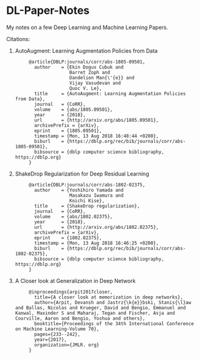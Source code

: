 # DL-Paper-Notes
My notes on a few Deep Learning and Machine Learning Papers.

Citations:
<br>
1. AutoAugment: Learning Augmentation Policies from Data

            @article{DBLP:journals/corr/abs-1805-09501,
              author    = {Ekin Dogus Cubuk and
                           Barret Zoph and
                           Dandelion Man{\'{e}} and
                           Vijay Vasudevan and
                           Quoc V. Le},
              title     = {AutoAugment: Learning Augmentation Policies from Data},
              journal   = {CoRR},
              volume    = {abs/1805.09501},
              year      = {2018},
              url       = {http://arxiv.org/abs/1805.09501},
              archivePrefix = {arXiv},
              eprint    = {1805.09501},
              timestamp = {Mon, 13 Aug 2018 16:48:44 +0200},
              biburl    = {https://dblp.org/rec/bib/journals/corr/abs-1805-09501},
              bibsource = {dblp computer science bibliography, https://dblp.org}
            }

2. ShakeDrop Regularization for Deep Residual Learning

            @article{DBLP:journals/corr/abs-1802-02375,
              author    = {Yoshihiro Yamada and
                           Masakazu Iwamura and
                           Koichi Kise},
              title     = {ShakeDrop regularization},
              journal   = {CoRR},
              volume    = {abs/1802.02375},
              year      = {2018},
              url       = {http://arxiv.org/abs/1802.02375},
              archivePrefix = {arXiv},
              eprint    = {1802.02375},
              timestamp = {Mon, 13 Aug 2018 16:46:25 +0200},
              biburl    = {https://dblp.org/rec/bib/journals/corr/abs-1802-02375},
              bibsource = {dblp computer science bibliography, https://dblp.org}
            }
            
3. A Closer look at Generalization in Deep Network

            @inproceedings{arpit2017closer,
              title={A closer look at memorization in deep networks},
              author={Arpit, Devansh and Jastrz{\k{e}}bski, Stanis{\l}aw and Ballas, Nicolas and Krueger, David and Bengio, Emmanuel and                    Kanwal, Maxinder S and Maharaj, Tegan and Fischer, Asja and Courville, Aaron and Bengio, Yoshua and others},
              booktitle={Proceedings of the 34th International Conference on Machine Learning-Volume 70},
              pages={233--242},
              year={2017},
              organization={JMLR. org}
            }
